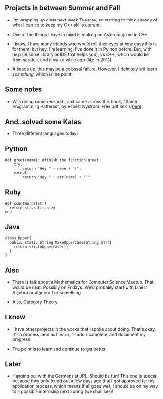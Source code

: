 ## Projects in between Summer and Fall

- I'm wrapping up class next week Tuesday,
  so starting to think already of what I can 
  do to keep my C++ skills current.
  
- One of the things I have in mind is making
  an Asteroid game in C++.
  
- I know, I have many friends who would roll their 
  eyes at how easy this is for them, but hey,
  I'm learning. I've done it in Python before. 
  But, with help (ie some library or IDE that helps you),
  vs C++, which would be from scratch, 
  and it was a while ago (like in 2013).
  
- A heads up; this may be a colossal failure.
  However, I defnitely will learn *something*, which is the point.
  
## Some notes

- Was doing some research, and came across this book,
  "Game Programming Patterns", by Robert Nystrom. 
  Free pdf link is [here](http://gameprogrammingpatterns.com/sample.pdf)
  
## And..solved some Katas

- Three different languages today! 

## Python
```
def greet(name): #finish the function greet
    try:
        return "Hey " + name + "!";
    except:
        return "Hey " + str(name) + "!";
```

## Ruby 

```
def countWords(str)
  return str.split.size
end
```

## Java
```
class Upper{
  public static String MakeUpperCase(String str){
    return str.toUpperCase();
  }
}
```

## Also

- There is talk about a Mathematics for Computer Science Meetup.
  That would be neat. Possibly on Fridays. We'd probably start
  with Linear Algebra or Algebra 1 or something. 
  
- Also, Category Theory. 

## I know

- I have other projects in the works that I spoke about doing.
  That's okay. It's a process, and as I learn, I'll add / complete,
  and document my progress.
  
- The point is to learn and continue to get better. 
  
## Later

- Hanging out with the Germans at JPL. Should be fun! 
  This one is special because they only found out a few 
  days ago that I got approved for my application process,
  which means if all goes well, I should be on my way to 
  a possible internship next Spring (we shall see)!
  
  
 
